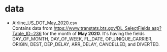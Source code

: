 # data
* Airline_US_DOT_May_2020.csv  
Contains data from https://www.transtats.bts.gov/DL_SelectFields.asp?Table_ID=236 for the month of **May 2020**. It's having the fields DAY_OF_MONTH, DAY_OF_WEEK, FL_DATE, OP_UNIQUE_CARRIER, ORIGIN, DEST, DEP_DELAY, ARR_DELAY, CANCELLED, and DIVERTED.

